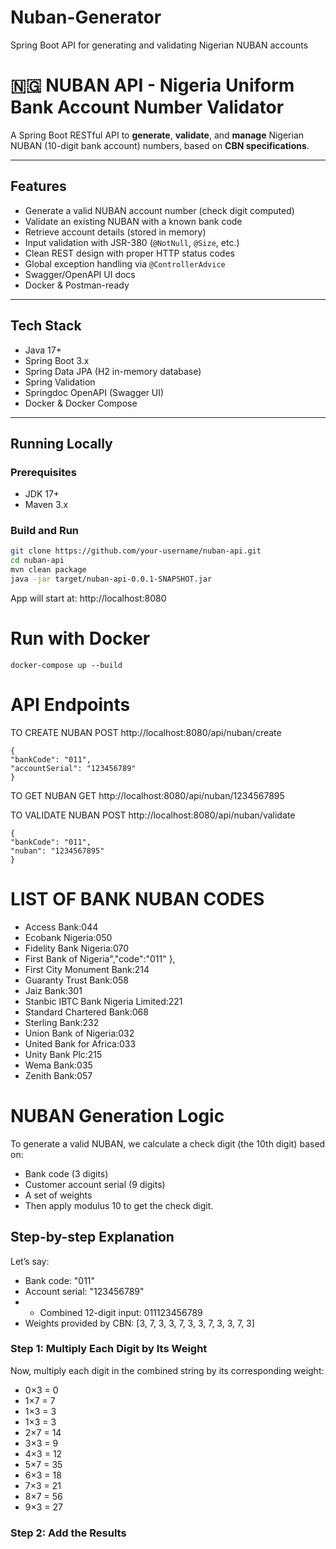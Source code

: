 # Nuban-Generator
Spring Boot API for generating and validating Nigerian NUBAN accounts

# 🇳🇬 NUBAN API - Nigeria Uniform Bank Account Number Validator

A Spring Boot RESTful API to **generate**, **validate**, and **manage** Nigerian NUBAN (10-digit bank account) numbers, based on **CBN specifications**.

---

##  Features

-  Generate a valid NUBAN account number (check digit computed)
-  Validate an existing NUBAN with a known bank code
-  Retrieve account details (stored in memory)
-  Input validation with JSR-380 (`@NotNull`, `@Size`, etc.)
-  Clean REST design with proper HTTP status codes
-  Global exception handling via `@ControllerAdvice`
-  Swagger/OpenAPI UI docs
-  Docker & Postman-ready

---

##  Tech Stack

- Java 17+
- Spring Boot 3.x
- Spring Data JPA (H2 in-memory database)
- Spring Validation
- Springdoc OpenAPI (Swagger UI)
- Docker & Docker Compose

---

##  Running Locally

### Prerequisites

- JDK 17+
- Maven 3.x

### Build and Run

```bash
git clone https://github.com/your-username/nuban-api.git
cd nuban-api
mvn clean package
java -jar target/nuban-api-0.0.1-SNAPSHOT.jar
```
App will start at: http://localhost:8080

# Run with Docker
```
docker-compose up --build
```

# **API Endpoints**
TO CREATE NUBAN
POST http://localhost:8080/api/nuban/create
```
{
"bankCode": "011",  
"accountSerial": "123456789"
}
```

TO GET NUBAN
GET http://localhost:8080/api/nuban/1234567895

TO VALIDATE NUBAN
POST http://localhost:8080/api/nuban/validate
```
{
"bankCode": "011",  
"nuban": "1234567895"
}
```
# LIST OF BANK NUBAN CODES
- Access Bank:044
- Ecobank Nigeria:050
- Fidelity Bank Nigeria:070
- First Bank of Nigeria","code":"011" },
- First City Monument Bank:214
- Guaranty Trust Bank:058
- Jaiz Bank:301
- Stanbic IBTC Bank Nigeria Limited:221
- Standard Chartered Bank:068
- Sterling Bank:232
- Union Bank of Nigeria:032
- United Bank for Africa:033
- Unity Bank Plc:215
- Wema Bank:035
- Zenith Bank:057

# NUBAN Generation Logic
To generate a valid NUBAN, we calculate a check digit (the 10th digit) based on:
- Bank code (3 digits)
- Customer account serial (9 digits)
- A set of weights
- Then apply modulus 10 to get the check digit.
## Step-by-step Explanation
Let’s say:
- Bank code: "011"
- Account serial: "123456789"
- - Combined 12-digit input: 011123456789
- Weights provided by CBN: [3, 7, 3, 3, 7, 3, 3, 7, 3, 3, 7, 3]
### Step 1: Multiply Each Digit by Its Weight
Now, multiply each digit in the combined string by its corresponding weight:
- 0×3 = 0
- 1×7 = 7
- 1×3 = 3
- 1×3 = 3
- 2×7 = 14
- 3×3 = 9
- 4×3 = 12
- 5×7 = 35
- 6×3 = 18
- 7×3 = 21
- 8×7 = 56
- 9×3 = 27
### Step 2: Add the Results
